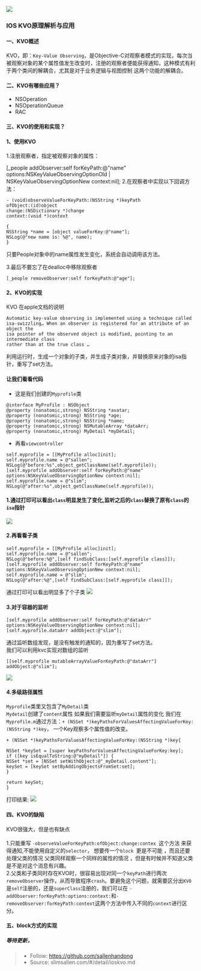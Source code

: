 ![](https://user-gold-cdn.xitu.io/2018/8/18/1654b3082fe84cf4?w=1954&h=1050&f=jpeg&s=103789)
### IOS KVO原理解析与应用
#### 一、KVO概述
KVO，即：```Key-Value Observing```，是Objective-C对观察者模式的实现，每次当被观察对象的某个属性值发生改变时，注册的观察者便能获得通知，这种模式有利于两个类间的解耦合，尤其是对于业务逻辑与视图控制 这两个功能的解耦合。
#### 二、KVO有哪些应用？
- NSOperation
- NSOperationQueue
- RAC
#### 三、KVO的使用和实现？
#### 1、使用KVO
1.注册观察者，指定被观察对象的属性： 

[_people addObserver:self forKeyPath:@"name" options:NSKeyValueObservingOptionOld | NSKeyValueObservingOptionNew context:nil];
2.在观察者中实现以下回调方法：
```
- (void)observeValueForKeyPath:(NSString *)keyPath  
ofObject:(id)object  
change:(NSDictionary *)change  
context:(void *)context  

{  
NSString *name = [object valueForKey:@"name"]; 
NSLog(@"new name is: %@", name);  
}  
```
只要People对象中的name属性发生变化，系统会自动调用该方法。

3.最后不要忘了在dealloc中移除观察者
```
[_people removeObserver:self forKeyPath:@"age"]; 
```
#### 2、KVO的实现
KVO 在apple文档的说明

```
Automatic key-value observing is implemented using a technique called 
isa-swizzling… When an observer is registered for an attribute of an object the 
isa pointer of the observed object is modified, pointing to an intermediate class 
rather than at the true class …
```
利用运行时，生成一个对象的子类，并生成子类对象，并替换原来对象的isa指针，重写了set方法。  
#### 让我们看看代码
- 这是我们创建的`Myprofile`类
```
@interface MyProfile : NSObject
@property (nonatomic,strong) NSString *avatar;
@property (nonatomic,strong) NSString *age;
@property (nonatomic,strong) NSString *name;
@property (nonatomic,strong) NSMutableArray *dataArr;
@property (nonatomic,strong) MyDetail *myDetail;
```
- 再看`viewcontroller`
```
self.myprofile = [[MyProfile alloc]init];
self.myprofile.name = @"sallen";
NSLog(@"before:%s",object_getClassName(self.myprofile));
[self.myprofile addObserver:self forKeyPath:@"name" options:NSKeyValueObservingOptionNew context:nil];
self.myprofile.name = @"slim";
NSLog(@"after:%s",object_getClassName(self.myprofile));
```
#### 1.通过打印可以看出`class`明显发生了变化,监听之后的`class`替换了原有`class`的`isa`指针
![](https://user-gold-cdn.xitu.io/2018/8/18/1654affac0ca12a6?w=1314&h=478&f=jpeg&s=136805)
#### 2.再看看子类
```
self.myprofile = [[MyProfile alloc]init];
self.myprofile.name = @"sallen";
NSLog(@"before:%@",[self findSubClass:[self.myprofile class]]);
[self.myprofile addObserver:self forKeyPath:@"name" options:NSKeyValueObservingOptionNew context:nil];
self.myprofile.name = @"slim";
NSLog(@"after:%@",[self findSubClass:[self.myprofile class]]);
```
通过打印可以看出明显多了个子类
![](https://user-gold-cdn.xitu.io/2018/8/18/1654b098a9eb0661?w=1292&h=486&f=jpeg&s=104990)
#### 3.对于容器的监听
```
[self.myprofile addObserver:self forKeyPath:@"dataArr" options:NSKeyValueObservingOptionNew context:nil];
[self.myprofile.dataArr addObject:@"slim"];
```
通过监听数组发现，是没有触发的通知的，因为重写了set方法。  
我们可以利用kvc实现对数组的监听  
```
[[self.myprofile mutableArrayValueForKeyPath:@"dataArr"] addObject:@"slim"];
```  
![](https://user-gold-cdn.xitu.io/2018/8/18/1654b14f25299ae6?w=1276&h=462&f=jpeg&s=99423)  
#### 4.多级路径属性
`Myprofile`类里又包含了`MyDetail`类  
`Mydetail`创建了`content`属性
如果我们需要监听`myDetail`属性的变化
我们在`Myprofile.m`通过方法：`+ (NSSet *)keyPathsForValuesAffectingValueForKey:(NSString *)key`，
一个Key观察多个属性值的改变。
```
+ (NSSet *)keyPathsForValuesAffectingValueForKey:(NSString *)key{

NSSet *keySet = [super keyPathsForValuesAffectingValueForKey:key];
if ([key isEqualToString:@"myDetail"]) {
NSSet *set = [NSSet setWithObject:@"_myDetail.content"];
keySet = [keySet setByAddingObjectsFromSet:set];
}

return keySet;
}
```  
打印结果:
![](https://user-gold-cdn.xitu.io/2018/8/18/1654b27bab329ea2?w=1158&h=338&f=jpeg&s=63551)
#### 四、KVO的缺陷
KVO很强大，但是也有缺点  
</br>
1.只能重写 `-observeValueForKeyPath:ofObject:change:contex `这个方法 来获得通知,不能使用自定义的`selector`， 想要传一个`block `更是不可能 ，而且还要处理父类的情况 父类同样观察一个同样的属性的情况 ，但是有时候并不知道父类 是不是对这个消息有兴趣。 
</br>
2.父类和子类同时存在KVO时，很容易出现对同一个`keyPath`进行两次`removeObserver`操作，从而导致程序`crash`。要避免这个问题，就需要区分出`KVO`是`self`注册的，还是`superClass`注册的，我们可以在 `-addObserver:forKeyPath:options:context:`和`-removeObserver:forKeyPath:context`这两个方法中传入不同的`context`进行区分。

#### 五、block方式的实现
##### 等待更新，
> * Follow: https://github.com/sallenhandong
> * Source: slimsallen.com/#/detail/ioskvo.md
